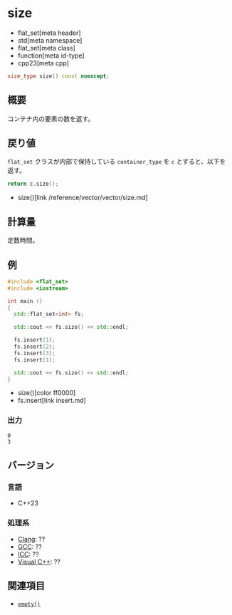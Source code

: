 # size
* flat_set[meta header]
* std[meta namespace]
* flat_set[meta class]
* function[meta id-type]
* cpp23[meta cpp]

```cpp
size_type size() const noexcept;
```

## 概要
コンテナ内の要素の数を返す。


## 戻り値
`flat_set` クラスが内部で保持している `container_type` を `c` とすると、以下を返す。

```cpp
return c.size();
```
* size()[link /reference/vector/vector/size.md]


## 計算量
定数時間。


## 例
```cpp example
#include <flat_set>
#include <iostream>

int main ()
{
  std::flat_set<int> fs;

  std::cout << fs.size() << std::endl;

  fs.insert(1);
  fs.insert(2);
  fs.insert(3);
  fs.insert(1);

  std::cout << fs.size() << std::endl;
}
```
* size()[color ff0000]
* fs.insert[link insert.md]

### 出力
```
0
3
```

## バージョン
### 言語
- C++23

### 処理系
- [Clang](/implementation.md#clang): ??
- [GCC](/implementation.md#gcc): ??
- [ICC](/implementation.md#icc): ??
- [Visual C++](/implementation.md#visual_cpp): ??


## 関連項目
- [`empty()`](empty.md)
